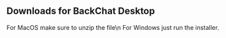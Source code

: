 ## Downloads for BackChat Desktop

For MacOS make sure to unzip the file\n
For Windows just run the installer.
